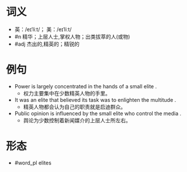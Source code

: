 # 词义
- 英：/eɪˈliːt/； 美：/eɪˈliːt/
- #n 精华；上层人士,掌权人物；出类拔萃的人(或物)
- #adj 杰出的,精英的；精锐的
# 例句
- Power is largely concentrated in the hands of a small elite .
	- 权力主要集中在少数精英人物的手里。
- It was an elite that believed its task was to enlighten the multitude .
	- 精英人物都会认为自己的职责就是启迪群众。
- Public opinion is influenced by the small elite who control the media .
	- 舆论为少数控制着新闻媒介的上层人士所左右。
# 形态
- #word_pl elites

